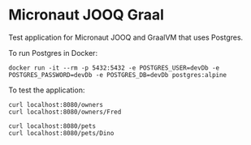 # Micronaut JOOQ Graal #

Test application for Micronaut JOOQ and GraalVM that uses Postgres.

To run Postgres in Docker:

```
docker run -it --rm -p 5432:5432 -e POSTGRES_USER=devDb -e POSTGRES_PASSWORD=devDb -e POSTGRES_DB=devDb postgres:alpine
```

To test the application:

```
curl localhost:8080/owners
curl localhost:8080/owners/Fred

curl localhost:8080/pets
curl localhost:8080/pets/Dino
```
